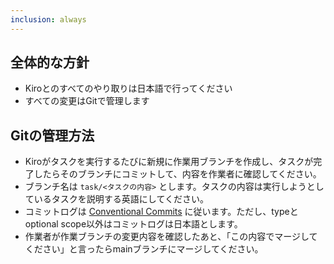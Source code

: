 ```yaml
---
inclusion: always
---
```


## 全体的な方針
- Kiroとのすべてのやり取りは日本語で行ってください
- すべての変更はGitで管理します

## Gitの管理方法
- Kiroがタスクを実行するたびに新規に作業用ブランチを作成し、タスクが完了したらそのブランチにコミットして、内容を作業者に確認してください。
- ブランチ名は `task/<タスクの内容>` とします。タスクの内容は実行しようとしているタスクを説明する英語にしてください。
- コミットログは [Conventional Commits](https://www.conventionalcommits.org/en/v1.0.0/) に従います。ただし、typeとoptional scope以外はコミットログは日本語とします。
- 作業者が作業ブランチの変更内容を確認したあと、「この内容でマージしてください」と言ったらmainブランチにマージしてください。
